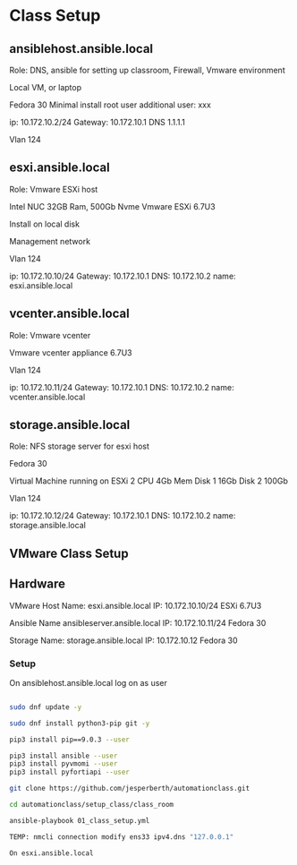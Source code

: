 # Class Setup

## ansiblehost.ansible.local

Role: DNS, ansible for setting up classroom, Firewall, Vmware environment

Local VM, or laptop

Fedora 30
Minimal install
root user
additional user: xxx

ip: 10.172.10.2/24
Gateway: 10.172.10.1
DNS 1.1.1.1

Vlan 124

## esxi.ansible.local

Role: Vmware ESXi host

Intel NUC
32GB Ram, 500Gb Nvme
Vmware ESXi 6.7U3

Install on local disk

Management network

Vlan 124

ip: 10.172.10.10/24
Gateway: 10.172.10.1
DNS: 10.172.10.2
name: esxi.ansible.local

## vcenter.ansible.local

Role: Vmware vcenter

Vmware vcenter appliance 6.7U3

Vlan 124

ip: 10.172.10.11/24
Gateway: 10.172.10.1
DNS: 10.172.10.2
name: vcenter.ansible.local

## storage.ansible.local

Role: NFS storage server for esxi host

Fedora 30

Virtual Machine running on ESXi
2 CPU
4Gb Mem
Disk 1 16Gb
Disk 2 100Gb

Vlan 124

ip: 10.172.10.12/24
Gateway: 10.172.10.1
DNS: 10.172.10.2
name: storage.ansible.local

## VMware Class Setup

## Hardware

VMware Host
Name: esxi.ansible.local
IP: 10.172.10.10/24
ESXi 6.7U3

Ansible
Name ansibleserver.ansible.local
IP: 10.172.10.11/24
Fedora 30

Storage
Name: storage.ansible.local
IP: 10.172.10.12
Fedora 30

### Setup

On ansiblehost.ansible.local log on as user

```bash

sudo dnf update -y

sudo dnf install python3-pip git -y

pip3 install pip==9.0.3 --user

pip3 install ansible --user
pip3 install pyvmomi --user
pip3 install pyfortiapi --user

git clone https://github.com/jesperberth/automationclass.git

cd automationclass/setup_class/class_room

ansible-playbook 01_class_setup.yml

TEMP: nmcli connection modify ens33 ipv4.dns "127.0.0.1"

On esxi.ansible.local

```
